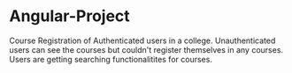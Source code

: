 # Angular-Project
Course Registration of Authenticated users in a college. Unauthenticated users can see the courses but couldn't register themselves in any courses.
Users are getting searching functionalitites for courses.
